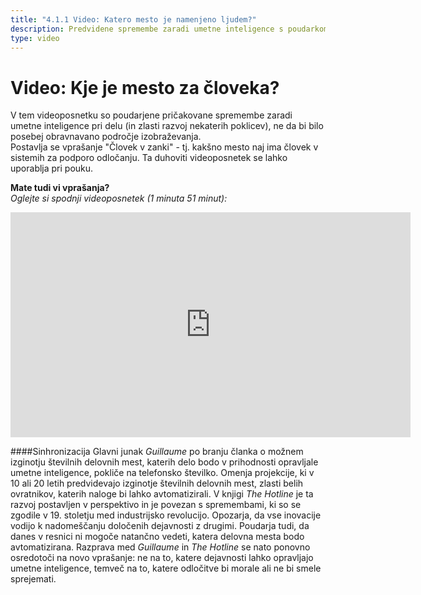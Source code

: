 ```yaml
---
title: "4.1.1 Video: Katero mesto je namenjeno ljudem?"
description: Predvidene spremembe zaradi umetne inteligence s poudarkom na razvoju trga dela
type: video
---
```

# Video: Kje je mesto za človeka?

V tem videoposnetku so poudarjene pričakovane spremembe zaradi umetne inteligence pri delu (in zlasti razvoj nekaterih poklicev), ne da bi bilo posebej obravnavano področje izobraževanja.  
Postavlja se vprašanje "Človek v zanki" - tj. kakšno mesto naj ima človek v sistemih za podporo odločanju.
Ta duhoviti videoposnetek se lahko uporablja pri pouku.  

**Mate tudi vi vprašanja?**  
_Oglejte si spodnji videoposnetek (1 minuta 51 minut):_

<center><iframe width="640" height="360" src="https://www.youtube.com/embed/CpS2_IsY2EI?rel=0&showinfo=0&cc_load_policy=1&hl=en&modestbranding=1" frameborder="0" allowfullscreen></iframe></center>

####Sinhronizacija
Glavni junak _Guillaume_ po branju članka o možnem izginotju številnih delovnih mest, katerih delo bodo v prihodnosti opravljale umetne inteligence, pokliče na telefonsko številko. Omenja projekcije, ki v 10 ali 20 letih predvidevajo izginotje številnih delovnih mest, zlasti belih ovratnikov, katerih naloge bi lahko avtomatizirali. V knjigi _The Hotline_ je ta razvoj postavljen v perspektivo in je povezan s spremembami, ki so se zgodile v 19. stoletju med industrijsko revolucijo. Opozarja, da vse inovacije vodijo k nadomeščanju določenih dejavnosti z drugimi. Poudarja tudi, da danes v resnici ni mogoče natančno vedeti, katera delovna mesta bodo avtomatizirana.
Razprava med _Guillaume_ in _The Hotline_ se nato ponovno osredotoči na novo vprašanje: ne na to, katere dejavnosti lahko opravljajo umetne inteligence, temveč na to, katere odločitve bi morale ali ne bi smele sprejemati.

